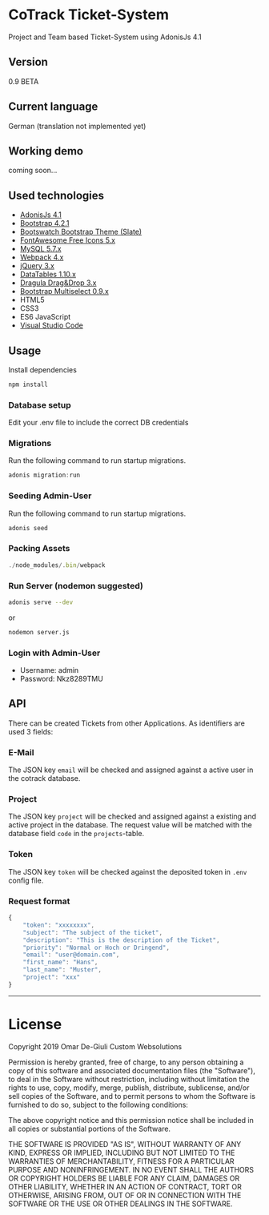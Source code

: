 # CoTrack Ticket-System

Project and Team based Ticket-System using AdonisJs 4.1

## Version
0.9 BETA

## Current language
German (translation not implemented yet)

## Working demo
coming soon...

## Used technologies
- [AdonisJs 4.1](https://adonisjs.com/)
- [Bootstrap 4.2.1](https://getbootstrap.com/)
- [Bootswatch Bootstrap Theme (Slate)](https://bootswatch.com/)
- [FontAwesome Free Icons 5.x](https://fontawesome.com/)
- [MySQL 5.7.x](https://dev.mysql.com/)
- [Webpack 4.x](https://webpack.js.org/)
- [jQuery 3.x](https://jquery.com/)
- [DataTables 1.10.x](https://datatables.net/)
- [Dragula Drag&Drop 3.x](https://github.com/bevacqua/dragula/)
- [Bootstrap Multiselect 0.9.x](https://github.com/davidstutz/bootstrap-multiselect/)
- HTML5
- CSS3
- ES6 JavaScript
- [Visual Studio Code](https://code.visualstudio.com/)

## Usage

Install dependencies

```bash
npm install
```

### Database setup
Edit your .env file to include the correct DB credentials

### Migrations
Run the following command to run startup migrations.

```js
adonis migration:run
```

### Seeding Admin-User

Run the following command to run startup migrations.

```js
adonis seed
```

### Packing Assets

```js
./node_modules/.bin/webpack
```

### Run Server (nodemon suggested)

```bash
adonis serve --dev
```

or

```bash
nodemon server.js
```

### Login with Admin-User
- Username: admin
- Password: Nkz8289TMU

## API
There can be created Tickets from other Applications. As identifiers are used 3 fields:

### E-Mail
The JSON key `email` will be checked and assigned against a active user in the cotrack database.

### Project
The JSON key `project` will be checked and assigned against a existing and active project in the database. The request value will be matched
with the database field `code` in the `projects`-table.

### Token
The JSON key `token` will be checked against the deposited token in `.env` config file.

### Request format
```js
{
	"token": "xxxxxxxx",
	"subject": "The subject of the ticket",
	"description": "This is the description of the Ticket",
	"priority": "Normal or Hoch or Dringend",
	"email": "user@domain.com",
	"first_name": "Hans",
	"last_name": "Muster",
	"project": "xxx"
}
```

---

# License
Copyright 2019 Omar De-Giuli Custom Websolutions

Permission is hereby granted, free of charge, to any person obtaining a copy of this software and associated documentation files (the "Software"), to deal in the Software without restriction, including without limitation the rights to use, copy, modify, merge, publish, distribute, sublicense, and/or sell copies of the Software, and to permit persons to whom the Software is furnished to do so, subject to the following conditions:

The above copyright notice and this permission notice shall be included in all copies or substantial portions of the Software.

THE SOFTWARE IS PROVIDED "AS IS", WITHOUT WARRANTY OF ANY KIND, EXPRESS OR IMPLIED, INCLUDING BUT NOT LIMITED TO THE WARRANTIES OF MERCHANTABILITY, FITNESS FOR A PARTICULAR PURPOSE AND NONINFRINGEMENT. IN NO EVENT SHALL THE AUTHORS OR COPYRIGHT HOLDERS BE LIABLE FOR ANY CLAIM, DAMAGES OR OTHER LIABILITY, WHETHER IN AN ACTION OF CONTRACT, TORT OR OTHERWISE, ARISING FROM, OUT OF OR IN CONNECTION WITH THE SOFTWARE OR THE USE OR OTHER DEALINGS IN THE SOFTWARE.

